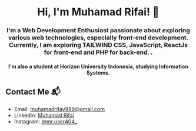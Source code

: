 <h1 align="center">Hi, I'm Muhamad Rifai! 👋</h1>

<h3 align="center"><b>I'm a Web Development Enthusiast</b> passionate about exploring various web technologies, especially <b>front-end development</b>. Currently, I am exploring <b>TAILWIND CSS, JavaScript, ReactJs for front-end and PHP for back-end. .</b></h3>

<h4 align="center">I'm also a student at <b>Horizon University Indonesia</b>, studying <b>Information Systems</b>.</h4>

## Contact Me 📬
- Email: [muhamadrifay989@gmail.com](mailto:muhamadrifay989@gmail.com)
- LinkedIn: [Muhamad Rifai](https://www.linkedin.com/in/muhamad-rifai-553a212a7)
- Instagram: [@mr.user404_](https://www.instagram.com/rifaiiii_4?igsh=eTF2djZuNTJmdmd5)
